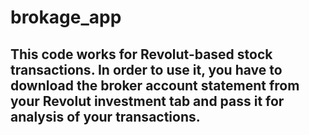 # brokage_app

## This code works for Revolut-based stock transactions. In order to use it, you have to download the broker account statement from your Revolut investment tab and pass it for analysis of your transactions.